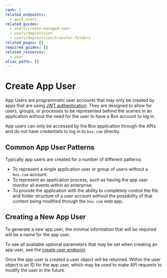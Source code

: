 ```yaml
---
rank: 2
related_endpoints:
  - post_users
related_guides:
  - users/create-managed-user
  - users/deprovision
  - users/deprovision/transfer-folders
related_pages: []
required_guides: []
related_resources:
  - user
alias_paths: []
---
```


# Create App User

App Users are programmatic user accounts that may only be created by apps that
are using [JWT authentication](g://authentication/jwt/jwt-setup/).
They are designed to allow for users, groups, or processes to be represented
behind the scenes in an application without the need for the user to have a Box
account to log in.

App users can only be accessed by the Box application through the APIs and do
not have credentials to log in to `box.com` directly.

## Common App User Patterns

Typically app users are created for a number of different patterns:

* To represent a single application user or group of users without a `box.com` account.
* To represent an application process, such as having the app user monitor all events within an enterprise.
* To provide the application with the ability to completely control the file and folder structure of a user account without the possibility of that content being modified through the `box.com` web app.

## Creating a New App User

To generate a new app user, the minimal information that will be required will
be a name for the app user.

<Samples id='post_users_app' />

To see all available optional parameters that may be set when creating an app
user, see the [create user endpoint](endpoint://post-users).

Once the app user is created a user object will be returned. Within the user
object is an ID for the app user, which may be used to make API requests to
modify the user in the future.
